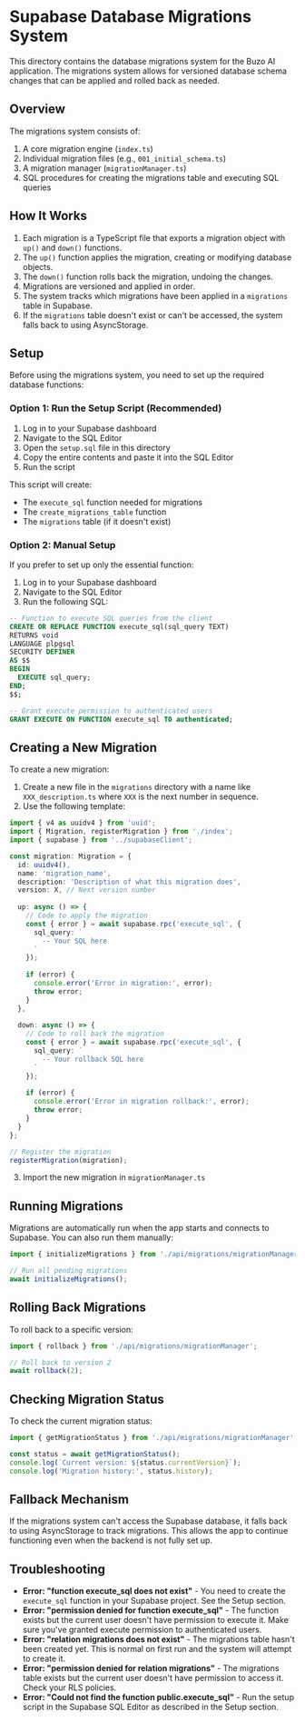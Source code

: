 # Supabase Database Migrations System

This directory contains the database migrations system for the Buzo AI application. The migrations system allows for versioned database schema changes that can be applied and rolled back as needed.

## Overview

The migrations system consists of:

1. A core migration engine (`index.ts`)
2. Individual migration files (e.g., `001_initial_schema.ts`)
3. A migration manager (`migrationManager.ts`)
4. SQL procedures for creating the migrations table and executing SQL queries

## How It Works

1. Each migration is a TypeScript file that exports a migration object with `up()` and `down()` functions.
2. The `up()` function applies the migration, creating or modifying database objects.
3. The `down()` function rolls back the migration, undoing the changes.
4. Migrations are versioned and applied in order.
5. The system tracks which migrations have been applied in a `migrations` table in Supabase.
6. If the `migrations` table doesn't exist or can't be accessed, the system falls back to using AsyncStorage.

## Setup

Before using the migrations system, you need to set up the required database functions:

### Option 1: Run the Setup Script (Recommended)

1. Log in to your Supabase dashboard
2. Navigate to the SQL Editor
3. Open the `setup.sql` file in this directory
4. Copy the entire contents and paste it into the SQL Editor
5. Run the script

This script will create:
- The `execute_sql` function needed for migrations
- The `create_migrations_table` function
- The `migrations` table (if it doesn't exist)

### Option 2: Manual Setup

If you prefer to set up only the essential function:

1. Log in to your Supabase dashboard
2. Navigate to the SQL Editor
3. Run the following SQL:

```sql
-- Function to execute SQL queries from the client
CREATE OR REPLACE FUNCTION execute_sql(sql_query TEXT)
RETURNS void
LANGUAGE plpgsql
SECURITY DEFINER
AS $$
BEGIN
  EXECUTE sql_query;
END;
$$;

-- Grant execute permission to authenticated users
GRANT EXECUTE ON FUNCTION execute_sql TO authenticated;
```

## Creating a New Migration

To create a new migration:

1. Create a new file in the `migrations` directory with a name like `XXX_description.ts` where `XXX` is the next number in sequence.
2. Use the following template:

```typescript
import { v4 as uuidv4 } from 'uuid';
import { Migration, registerMigration } from './index';
import { supabase } from '../supabaseClient';

const migration: Migration = {
  id: uuidv4(),
  name: 'migration_name',
  description: 'Description of what this migration does',
  version: X, // Next version number
  
  up: async () => {
    // Code to apply the migration
    const { error } = await supabase.rpc('execute_sql', {
      sql_query: `
        -- Your SQL here
      `
    });
    
    if (error) {
      console.error('Error in migration:', error);
      throw error;
    }
  },
  
  down: async () => {
    // Code to roll back the migration
    const { error } = await supabase.rpc('execute_sql', {
      sql_query: `
        -- Your rollback SQL here
      `
    });
    
    if (error) {
      console.error('Error in migration rollback:', error);
      throw error;
    }
  }
};

// Register the migration
registerMigration(migration);
```

3. Import the new migration in `migrationManager.ts`

## Running Migrations

Migrations are automatically run when the app starts and connects to Supabase. You can also run them manually:

```typescript
import { initializeMigrations } from './api/migrations/migrationManager';

// Run all pending migrations
await initializeMigrations();
```

## Rolling Back Migrations

To roll back to a specific version:

```typescript
import { rollback } from './api/migrations/migrationManager';

// Roll back to version 2
await rollback(2);
```

## Checking Migration Status

To check the current migration status:

```typescript
import { getMigrationStatus } from './api/migrations/migrationManager';

const status = await getMigrationStatus();
console.log(`Current version: ${status.currentVersion}`);
console.log('Migration history:', status.history);
```

## Fallback Mechanism

If the migrations system can't access the Supabase database, it falls back to using AsyncStorage to track migrations. This allows the app to continue functioning even when the backend is not fully set up.

## Troubleshooting

- **Error: "function execute_sql does not exist"** - You need to create the `execute_sql` function in your Supabase project. See the Setup section.
- **Error: "permission denied for function execute_sql"** - The function exists but the current user doesn't have permission to execute it. Make sure you've granted execute permission to authenticated users.
- **Error: "relation migrations does not exist"** - The migrations table hasn't been created yet. This is normal on first run and the system will attempt to create it.
- **Error: "permission denied for relation migrations"** - The migrations table exists but the current user doesn't have permission to access it. Check your RLS policies.
- **Error: "Could not find the function public.execute_sql"** - Run the setup script in the Supabase SQL Editor as described in the Setup section. 